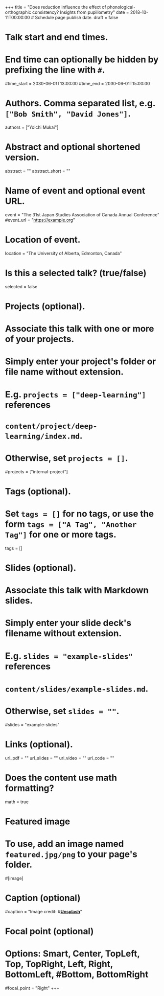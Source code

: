 +++
title = "Does reduction influence the effect of phonological-orthographic consistency? Insights from pupillometry"
date = 2018-10-11T00:00:00  # Schedule page publish date.
draft = false

# Talk start and end times.
#   End time can optionally be hidden by prefixing the line with `#`.
#time_start = 2030-06-01T13:00:00
#time_end = 2030-06-01T15:00:00

# Authors. Comma separated list, e.g. `["Bob Smith", "David Jones"]`.
authors = ["Yoichi Mukai"]

# Abstract and optional shortened version.
abstract = ""
abstract_short = ""

# Name of event and optional event URL.
event = "The 31st Japan Studies Association of Canada Annual Conference"
#event_url = "https://example.org"

# Location of event.
location = "The University of Alberta, Edmonton, Canada"

# Is this a selected talk? (true/false)
selected = false

# Projects (optional).
#   Associate this talk with one or more of your projects.
#   Simply enter your project's folder or file name without extension.
#   E.g. `projects = ["deep-learning"]` references 
#   `content/project/deep-learning/index.md`.
#   Otherwise, set `projects = []`.
#projects = ["internal-project"]

# Tags (optional).
#   Set `tags = []` for no tags, or use the form `tags = ["A Tag", "Another Tag"]` for one or more tags.
tags = []

# Slides (optional).
#   Associate this talk with Markdown slides.
#   Simply enter your slide deck's filename without extension.
#   E.g. `slides = "example-slides"` references 
#   `content/slides/example-slides.md`.
#   Otherwise, set `slides = ""`.
#slides = "example-slides"

# Links (optional).
url_pdf = ""
url_slides = ""
url_video = ""
url_code = ""

# Does the content use math formatting?
math = true

# Featured image
# To use, add an image named `featured.jpg/png` to your page's folder. 
#[image]
  # Caption (optional)
  #caption = "Image credit: #[**Unsplash**](https://unsplash.com/photos/bzdhc5b3Bxs)"

  # Focal point (optional)
  # Options: Smart, Center, TopLeft, Top, TopRight, Left, Right, BottomLeft, #Bottom, BottomRight
  #focal_point = "Right"
+++

